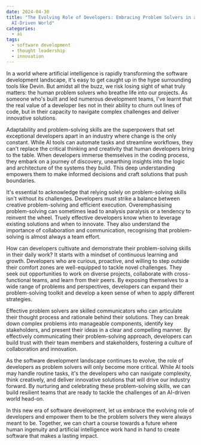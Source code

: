 ```yaml
---
date: 2024-04-30
title: "The Evolving Role of Developers: Embracing Problem Solvers in an
  AI-Driven World"
categories:
  - ai
tags:
  - software development
  - thought leadership
  - innovation
---
```

In a world where artificial intelligence is rapidly transforming the software development landscape, it's easy to get caught up in the hype surrounding tools like Devin. But amidst all the buzz, we risk losing sight of what truly matters: the human problem solvers who breathe life into our projects. As someone who's built and led numerous development teams, I've learnt that the real value of a developer lies not in their ability to churn out lines of code, but in their capacity to navigate complex challenges and deliver innovative solutions.

Adaptability and problem-solving skills are the superpowers that set exceptional developers apart in an industry where change is the only constant. While AI tools can automate tasks and streamline workflows, they can't replace the critical thinking and creativity that human developers bring to the table. When developers immerse themselves in the coding process, they embark on a journey of discovery, unearthing insights into the logic and architecture of the systems they build. This deep understanding empowers them to make informed decisions and craft solutions that push boundaries.

It's essential to acknowledge that relying solely on problem-solving skills isn't without its challenges. Developers must strike a balance between creative problem-solving and efficient execution. Overemphasising problem-solving can sometimes lead to analysis paralysis or a tendency to reinvent the wheel. Truely effective developers know when to leverage existing solutions and when to innovate. They also understand the importance of collaboration and communication, recognising that problem-solving is almost always a team effort.

How can developers cultivate and demonstrate their problem-solving skills in their daily work? It starts with a mindset of continuous learning and growth. Developers who are curious, proactive, and willing to step outside their comfort zones are well-equipped to tackle novel challenges. They seek out opportunities to work on diverse projects, collaborate with cross-functional teams, and learn from their peers. By exposing themselves to a wide range of problems and perspectives, developers can expand their problem-solving toolkit and develop a keen sense of when to apply different strategies.

Effective problem solvers are skilled communicators who can articulate their thought process and rationale behind their solutions. They can break down complex problems into manageable components, identify key stakeholders, and present their ideas in a clear and compelling manner. By effectively communicating their problem-solving approach, developers can build trust with their team members and stakeholders, fostering a culture of collaboration and innovation.

As the software development landscape continues to evolve, the role of developers as problem solvers will only become more critical. While AI tools may handle routine tasks, it's the developers who can navigate complexity, think creatively, and deliver innovative solutions that will drive our industry forward. By nurturing and celebrating these problem-solving skills, we can build resilient teams that are ready to tackle the challenges of an AI-driven world head-on.

In this new era of software development, let us embrace the evolving role of developers and empower them to be the problem solvers they were always meant to be. Together, we can chart a course towards a future where human ingenuity and artificial intelligence work hand in hand to create software that makes a lasting impact.
